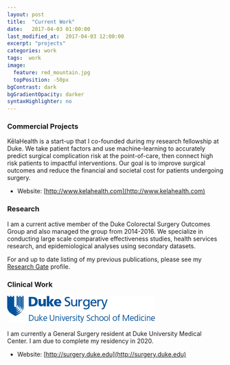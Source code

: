 ```yaml
---
layout: post
title:  "Current Work"
date:   2017-04-03 01:00:00
last_modified_at:  2017-04-03 12:00:00
excerpt: "projects"
categories: work
tags:  work
image:
  feature: red_mountain.jpg
  topPosition: -50px
bgContrast: dark
bgGradientOpacity: darker
syntaxHighlighter: no
---
```

### Commercial Projects
<div class="img img--fullContainer img--5xLeading" style="background-image: url('/assets/images/posts/kela_logo_darkerOrange.png');"></div>
KēlaHealth is a start-up that I co-founded during my research fellowship at Duke. We take patient factors and use machine-learning to accurately predict surgical complication risk at the point-of-care, then connect high risk patients to impactful interventions. Our goal is to improve surgical outcomes and reduce the financial and societal cost for patients undergoing surgery.

- Website: [http://www.kelahealth.com](http://www.kelahealth.com)

### Research
<div class="img img--fullContainer img--5xLeading" style="background-image: url('/assets/images/posts/crs_group_logo.png');"></div>
I am a current active member of the Duke Colorectal Surgery Outcomes Group and also managed the group from 2014-2016. We specialize in conducting large scale comparative effectiveness studies, health services research, and epidemiological analyses using secondary datasets. 

For and up to date listing of my previous publications, please see my [Research Gate](http://researchgate.net/profile/Zhifei_sun) profile.

### Clinical Work
![Duke Surgery](/assets/images/posts/logo-surgery.png)
<div class="img img--fullContainer img--5xLeading" style="background-image: url('/assets/images/posts/logo-surgery.png');"></div>
I am currently a General Surgery resident at Duke University Medical Center. I am due to complete my residency in 2020.

- Website: [http://surgery.duke.edu](http://surgery.duke.edu)